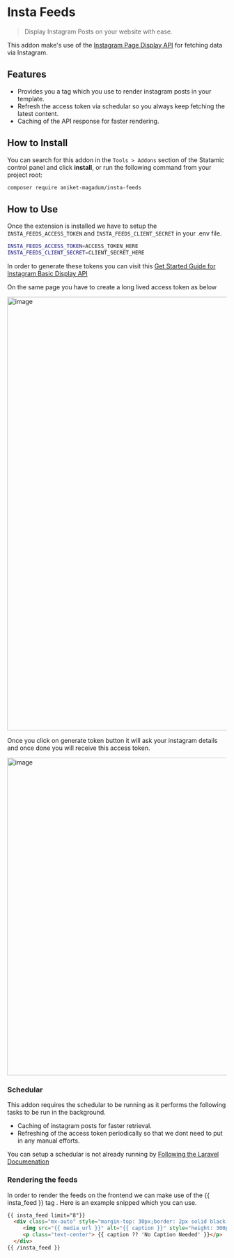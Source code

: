# Insta Feeds

> Display Instagram Posts on your website with ease. 

This addon make's use of the [Instagram Page Display API](https://developers.facebook.com/docs/instagram-basic-display-api/) for fetching data via Instagram. 

## Features

- Provides you a tag which you use to render instagram posts in your template.
- Refresh the access token via schedular so you always keep fetching the latest content.
- Caching of the API response for faster rendering.


## How to Install

You can search for this addon in the `Tools > Addons` section of the Statamic control panel and click **install**, or run the following command from your project root:

``` bash
composer require aniket-magadum/insta-feeds
```

## How to Use

Once the extension is installed we have to setup the ```INSTA_FEEDS_ACCESS_TOKEN``` and ```INSTA_FEEDS_CLIENT_SECRET``` in your .env file.

```bash
INSTA_FEEDS_ACCESS_TOKEN=ACCESS_TOKEN_HERE
INSTA_FEEDS_CLIENT_SECRET=CLIENT_SECRET_HERE
```

In order to generate these tokens you can visit this [Get Started Guide for Instagram Basic Display API](https://developers.facebook.com/docs/instagram-basic-display-api/getting-started)

On the same page you have to create a long lived access token as below 

<img width="993" alt="image" src="https://user-images.githubusercontent.com/48653948/207324017-66f5a955-d5dc-4d50-aa6d-3a2a239c1085.png">

Once you click on generate token button it will ask your instagram details and once done you will receive this access token.

<img width="727" alt="image" src="https://user-images.githubusercontent.com/48653948/207324126-2d94115e-d3c1-4f71-9f68-ca18ac37ed06.png">

### Schedular

This addon requires the schedular to be running as it performs the following tasks to be run in the background.

- Caching of instagram posts for faster retrieval.
- Refreshing of the access token periodically so that we dont need to put in any manual efforts.

You can setup a schedular is not already running by [Following the Laravel Documenation](https://laravel.com/docs/9.x/scheduling#running-the-scheduler)


### Rendering the feeds

In order to render the feeds on the frontend we can make use of the {{ insta_feed }} tag . Here is an example snipped which you can use.

```html
{{ insta_feed limit="8"}}
  <div class="mx-auto" style="margin-top: 30px;border: 2px solid black;">
     <img src="{{ media_url }}" alt="{{ caption }}" style="height: 300px ;width: 300px;">
     <p class="text-center"> {{ caption ?? 'No Caption Needed' }}</p>
  </div>
{{ /insta_feed }}
```












